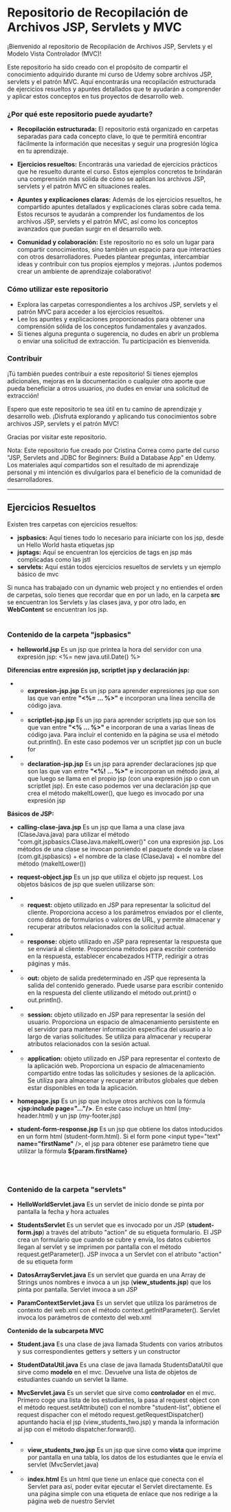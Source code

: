 # Repositorio de Recopilación de Archivos JSP, Servlets y MVC

¡Bienvenido al repositorio de Recopilación de Archivos JSP, Servlets y el Modelo Vista Controlador (MVC)!

Este repositorio ha sido creado con el propósito de compartir el conocimiento adquirido durante mi curso de Udemy sobre archivos JSP, servlets y el patrón MVC. Aquí encontrarás una recopilación estructurada de ejercicios resueltos y apuntes detallados que te ayudarán a comprender y aplicar estos conceptos en tus proyectos de desarrollo web.

### ¿Por qué este repositorio puede ayudarte?
- **Recopilación estructurada:** El repositorio está organizado en carpetas separadas para cada concepto clave, lo que te permitirá encontrar fácilmente la información que necesitas y seguir una progresión lógica en tu aprendizaje.

- **Ejercicios resueltos:** Encontrarás una variedad de ejercicios prácticos que he resuelto durante el curso. Estos ejemplos concretos te brindarán una comprensión más sólida de cómo se aplican los archivos JSP, servlets y el patrón MVC en situaciones reales.

- **Apuntes y explicaciones claras:** Además de los ejercicios resueltos, he compartido apuntes detallados y explicaciones claras sobre cada tema. Estos recursos te ayudarán a comprender los fundamentos de los archivos JSP, servlets y el patrón MVC, así como los conceptos avanzados que puedan surgir en el desarrollo web.

- **Comunidad y colaboración:** Este repositorio no es solo un lugar para compartir conocimientos, sino también un espacio para que interactúes con otros desarrolladores. Puedes plantear preguntas, intercambiar ideas y contribuir con tus propios ejemplos y mejoras. ¡Juntos podemos crear un ambiente de aprendizaje colaborativo!

### Cómo utilizar este repositorio
- Explora las carpetas correspondientes a los archivos JSP, servlets y el patrón MVC para acceder a los ejercicios resueltos.
- Lee los apuntes y explicaciones proporcionados para obtener una comprensión sólida de los conceptos fundamentales y avanzados.
- Si tienes alguna pregunta o sugerencia, no dudes en abrir un problema o enviar una solicitud de extracción. Tu participación es bienvenida.

### Contribuir
¡Tú también puedes contribuir a este repositorio! Si tienes ejemplos adicionales, mejoras en la documentación o cualquier otro aporte que pueda beneficiar a otros usuarios, ¡no dudes en enviar una solicitud de extracción!

Espero que este repositorio te sea útil en tu camino de aprendizaje y desarrollo web. ¡Disfruta explorando y aplicando tus conocimientos sobre archivos JSP, servlets y el patrón MVC!

Gracias por visitar este repositorio.

Nota: Este repositorio fue creado por Cristina Correa como parte del curso "JSP, Servlets and JDBC for Beginners: Build a Database App" en Udemy. Los materiales aquí compartidos son el resultado de mi aprendizaje personal y mi intención es divulgarlos para el beneficio de la comunidad de desarrolladores.

---
## Ejercicios Resueltos
Existen tres carpetas con ejercicios resueltos: 
- **jspbasics:** Aquí tienes todo lo necesario para iniciarte con los jsp, desde un Hello World hasta etiquetas jsp
- **jsptags:** Aquí se encuentran los ejercicios de tags en jsp más complicadas como las jstl
- **servlets:** Aquí están todos ejercicios resueltos de servlets y un ejemplo básico de mvc



Si nunca has trabajado con un dynamic web project y no entiendes el orden de carpetas, solo tienes que recordar que en por un lado, en la carpeta **src** se encuentran los Servlets y las clases java, y por otro lado, en **WebContent** se encuentran los jsp.
<br/><br/>
### Contenido de la carpeta "jspbasics"

- **helloworld.jsp**
Es un jsp que printea la hora del servidor con una expresión jsp: <%= new java.util.Date() %>

**Diferencias entre expresión jsp, scriptlet jsp y declaración jsp:**
- - **expresion-jsp.jsp**
Es un jsp para aprender expresiones jsp que son las que van entre **"<%=  ...   %>"** e incorporan una línea sencilla de código java. 

- - **scriptlet-jsp.jsp**
Es un jsp para aprender scriptlets jsp que son los que van entre **"<%  ...  %>"** e incorporan de una a varias líneas de código java. Para incluír el contenido en la página se usa el método out.println(). En este caso podemos ver un scriptlet jsp con un bucle for

- - **declaration-jsp.jsp**
Es un jsp para aprender declaraciones jsp que son las que van entre **"<%! ...  %>"** e incorporan un método java, al que luego se llama en el propio jsp (con una expresión jsp o con un scriptlet jsp). En este caso podemos ver una declaración jsp que crea el método makeItLower(), que luego es invocado por una expresión jsp

**Básicos de JSP:**
- **calling-clase-java.jsp**
Es un jsp que llama a una clase java (ClaseJava.java) para utilizar el método "com.git.jspbasics.ClaseJava.makeItLower()" con una expresión jsp. Los métodos de una clase se invocan poniendo el paquete donde va la clase (com.git.jspbasics) + el nombre de la clase (ClaseJava) + el nombre del método (makeItLower())

- **request-object.jsp**
Es un jsp que utiliza el objeto jsp request. Los objetos básicos de jsp que suelen utilizarse son: 
- - **request:** objeto utilizado en JSP para representar la solicitud del cliente. Proporciona acceso a los parámetros enviados por el cliente, como datos de formularios o valores de URL, y permite almacenar y recuperar atributos relacionados con la solicitud actual.
- - **response:** objeto utilizado en JSP para representar la respuesta que se enviará al cliente. Proporciona métodos para escribir contenido en la respuesta, establecer encabezados HTTP, redirigir a otras páginas y más.
- - **out:** objeto de salida predeterminado en JSP que representa la salida del contenido generado. Puede usarse para escribir contenido en la respuesta del cliente utilizando el método out.print() o out.println().
- - **session:** objeto utilizado en JSP para representar la sesión del usuario. Proporciona un espacio de almacenamiento persistente en el servidor para mantener información específica del usuario a lo largo de varias solicitudes. Se utiliza para almacenar y recuperar atributos relacionados con la sesión actual.
- - **application:** objeto utilizado en JSP para representar el contexto de la aplicación web. Proporciona un espacio de almacenamiento compartido entre todas las solicitudes y sesiones de la aplicación. Se utiliza para almacenar y recuperar atributos globales que deben estar disponibles en toda la aplicación.

- **homepage.jsp**
Es un jsp que incluye otros archivos con la fórmula **<jsp:include page="..."/>**. En este caso incluye un html (my-header.html) y un jsp (my-footer.jsp)

- **student-form-response.jsp**
Es un jsp que obtiene los datos intoducidos en un form html (student-form.html). Si el form pone <input type="text" **name="firstName"** />, el jsp para obtener ese parámetro tiene que utilizar la fórmula **${param.firstName}**

<br/><br/>
### Contenido de la carpeta "servlets"
- **HelloWorldServlet.java**
Es un servlet de inicio donde se pinta por pantalla la fecha y hora actuales

- **StudentsServlet**
Es un servlet que es invocado por un JSP (**student-form.jsp**) a través del atributo "action" de su etiqueta formulario. El JSP crea un formulario que cuando se cubre y envía, los datos cubiertos llegan al servlet y se imprimen por pantalla con el método request.getParameter(). JSP invoca a un Servlet con el atributo "action" de su etiqueta form

- **DatosArrayServlet.java**
Es un servlet que guarda en una Array de Strings unos nombres e invoca a un jsp (**view_students.jsp**) que los pinta por pantalla. Servlet invoca a un JSP

- **ParamContextServlet.java**
Es un servlet que utiliza los parámetros de contexto del web.xml con el método context.getInitParameter(). Servlet invoca los parámetros de contexto del web.xml

**Contenido de la subcarpeta MVC**
- **Student.java**
Es una clase de java llamada Students con varios atributos y sus correspondientes getters y setters y un constructor

- **StudentDataUtil.java**
Es una clase de java llamada StudentsDataUtil que sirve como **modelo** en el mvc. Devuelve una lista de objetos de estudiantes cuando un servlet la llame.

- **MvcServlet.java**
Es un servlet que sirve como **controlador** en el mvc. Primero coge una lista de los estudiantes, la pasa al request object con el método request.setAttribute() con el nombre "student-list", obtiene el request dispacher con el método request.getRequestDispatcher() apuntando hacia el jsp (view_students_two.jsp) y manda la información al jsp con el método dispatcher.forward().

- - **view_students_two.jsp**
Es un jsp que sirve como **vista** que imprime por pantalla en una tabla, los datos de los estudiantes que le envía el servlet (MvcServlet.java)

- - **index.html**
Es un html que tiene un enlace que conecta con el Servlet para así, poder evitar ejecutar el Servlet directamente. Es una página simple con una etiqueta de enlace que nos redirige a la página web de nuestro Servlet
